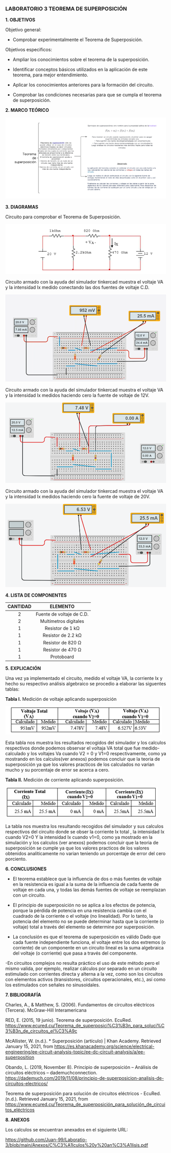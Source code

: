 ### **LABORATORIO 3 TEOREMA DE SUPERPOSICIÓN**

**1. OBJETIVOS**

Objetivo general:

- Comprobar experimentalmente el Teorema de Superposición.

Objetivos especificos:

- Ampliar los conocimientos sobre el teorema de la superposición.

- Identificar conceptos básicos utilizados en la aplicación de este teorema, para mejor entendimiento.

- Aplicar los conocimientos  anteriores para la formación del circuito. 

- Comprobar las condiciones necesarias para que se cumpla el teorema de superposición.

**2. MARCO TEÓRICO**

![.](https://github.com/Juan-99/Laboratio-3/blob/main/img/Mapa_Superposicion.png)

**3. DIAGRAMAS**

Circuito para comprobar el Teorema de Superposición.

![.](https://github.com/Juan-99/Laboratio-3/blob/main/img/Circuito_superposicion.png)

Circuito armado con la ayuda del simulador tinkercad muestra el voltaje VA y la intensidad Ix medido conectando las dos fuentes de voltaje C.D.

![](https://github.com/Juan-99/Laboratio-3/blob/main/img/Circuito_armado2fuentes.png)

Circuito armado con la ayuda del simulador tinkercad muestra el voltaje VA y la intensidad Ix medidos haciendo cero la fuente de voltaje de 12V.

![.](https://github.com/Juan-99/Laboratio-3/blob/main/img/Circuito_armado20V.png)

Circuito armado con la ayuda del simulador tinkercad muestra el voltaje VA y la intensidad Ix medidos haciendo cero la fuente de voltaje de 20V.

![.](https://github.com/Juan-99/Laboratio-3/blob/main/img/Circuito_armado12V.png)

**4. LISTA DE COMPONENTES**

|**CANTIDAD**|**ELEMENTO**|
|:----:|:----:|
|2|Fuente de voltaje de C.D. |
|2|Multímetros digitales|
|1|Resistor de 1 kΩ|
|1|Resistor de 2.2 kΩ|
|1|Resistor de 820 Ω|
|1|Resistor de 470 Ω|
|1|Protoboard|

**5. EXPLICACIÓN**

Una vez ya implementado el circuito, medido el voltaje VA, la corriente Ix y hecho su respectivo análisis algebraico se procedio a elaborar las siguentes tablas:

**Tabla I.** Medición de voltaje aplicando superposición

![.](https://github.com/Juan-99/Laboratio-3/blob/main/img/Tabla_Voltajes.png)

Esta tabla nos muestra los resultados recogidos del simulador y los calculos respectivos donde podemos observar el voltaja VA total que fue medido-calculado y los voltajes Va cuando V2 = 0 y V1=0 respectivamente, como ya mostrando en los calculos(ver anexos) podemos concluir que la teoria de superposición ya que los valores practicos de los calculados no varian mucho y su porcentaje de error se acerca a cero.

**Tabla II.** Medición de corriente aplicando superposición.

![.](https://github.com/Juan-99/Laboratio-3/blob/main/img/Tabla_Corrientes.png)

La tabla nos muestra los resultando recogidos del simulador y sus calculos respectivos del circuito donde se obser la corriente Ix total , la intensidad Ix cuando V2=0 Y la intensidad Ix cuando v1=0, como ya mostrado en la simulación y los calculos (ver anexos) podemos concluir que la teoria de superposición se cumple ya que los valores practicos de los valores obtenidos analiticamente no varian teniendo un porcentaje de error del cero porciento.

**6. CONCLUSIONES**

- El teorema establece que la influencia de dos o más fuentes de voltaje en la resistencia es igual a la suma de la influencia de cada fuente de voltaje en cada una, y todas las demás fuentes de voltaje se reemplazan con un circuito.

- El principio de superposición no se aplica a los efectos de potencia, porque la pérdida de potencia en una resistencia cambia con el cuadrado de la corriente o el voltaje (no linealidad). Por lo tanto, la potencia del elemento no se puede determinar hasta que la corriente (o voltaje) total a través del elemento se determine por superposición.

- La conclusión es que el teorema de superposición es válido Dado que cada fuente independiente funciona, el voltaje entre los dos extremos (o corriente) de un componente en un circuito lineal es la suma algebraica del voltaje (o corriente) que pasa a través del componente.

-En circuitos complejos no resulta práctico el uso de este método pero el mismo valida, por ejemplo, realizar cálculos por separado en un circuito estimulado con corrientes directa y alterna a la vez, como son los circuitos con elementos activos (transistores, circuitos operacionales, etc.), así como los estimulados con señales no sinusoidales.

**7. BIBLIOGRAFÍA**

Charles, A., & Matthew, S. (2006). Fundamentos de circuitos eléctricos (Tercera). McGraw-Hill Interamericana

RED, E. (2015, 19 junio). Teorema de superposición. EcuRed. https://www.ecured.cu/Teorema_de_superposici%C3%B3n_para_soluci%C3%B3n_de_circuitos_el%C3%A9c 

McAllister, W. (n.d.). * Superposición (artículo) | Khan Academy. Retrieved January 15, 2021, from https://es.khanacademy.org/science/electrical-engineering/ee-circuit-analysis-topic/ee-dc-circuit-analysis/a/ee-superposition

Obando, L. (2019, November 8). Principio de superposición – Análisis de circuitos eléctricos – dademuchconnection. https://dademuch.com/2019/11/08/principio-de-superposicion-analisis-de-circuitos-electricos/

Teorema de superposición para solución de circuitos eléctricos - EcuRed. (n.d.). Retrieved January 15, 2021, from https://www.ecured.cu/Teorema_de_superposición_para_solución_de_circuitos_eléctricos

**8. ANEXOS**

Los calculos se encuentran anexados en el siguiente URL:

https://github.com/Juan-99/Laboratio-3/blob/main/Anexos/C%C3%A1lculos%20y%20an%C3%A1lisis.pdf
